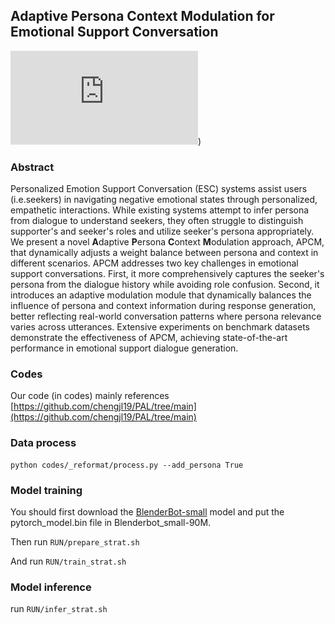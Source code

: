 ## Adaptive Persona Context Modulation for Emotional Support Conversation
![APCM](https://github.com/hurricanewhk/APCM/blob/master/APCM.pdf))
### Abstract

Personalized Emotion Support Conversation (ESC) systems assist users (i.e.seekers) in navigating negative emotional states through personalized, empathetic interactions. While existing systems attempt to infer persona from dialogue to understand seekers, they often struggle to distinguish supporter's and seeker's roles and utilize seeker's persona appropriately. We present a novel **A**daptive **P**ersona **C**ontext **M**odulation approach, APCM, that dynamically adjusts a weight balance between persona and context in different scenarios. APCM addresses two key challenges in emotional support conversations. First, it more comprehensively captures the seeker's persona from the dialogue history while avoiding role confusion. Second, it introduces an adaptive modulation module that dynamically balances the influence of persona and context information during response generation, better reflecting real-world conversation patterns where persona relevance varies across utterances.
Extensive experiments on benchmark datasets demonstrate the effectiveness of APCM, achieving state-of-the-art performance in emotional support dialogue generation.

### Codes
Our code (in codes) mainly references [https://github.com/chengjl19/PAL/tree/main](https://github.com/chengjl19/PAL/tree/main)

### Data process
```
python codes/_reformat/process.py --add_persona True
```
### Model training

You should first download the [BlenderBot-small](https://huggingface.co/facebook/blenderbot_small-90M) model and put the pytorch_model.bin file in Blenderbot_small-90M.

Then run ```RUN/prepare_strat.sh```

And run ```RUN/train_strat.sh```

### Model inference
run ```RUN/infer_strat.sh```
